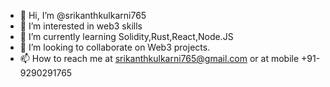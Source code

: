 - 👋 Hi, I’m @srikanthkulkarni765
- 👀 I’m interested in web3 skills
- 🌱 I’m currently learning Solidity,Rust,React,Node.JS
- 💞️ I’m looking to collaborate on Web3 projects.
- 📫 How to reach me at srikanthkulkarni765@gmail.com or at mobile +91-9290291765

<!---
srikanthkulkarni765/srikanthkulkarni765 is a ✨ special ✨ repository because its `README.md` (this file) appears on your GitHub profile.
You can click the Preview link to take a look at your changes.
--->
